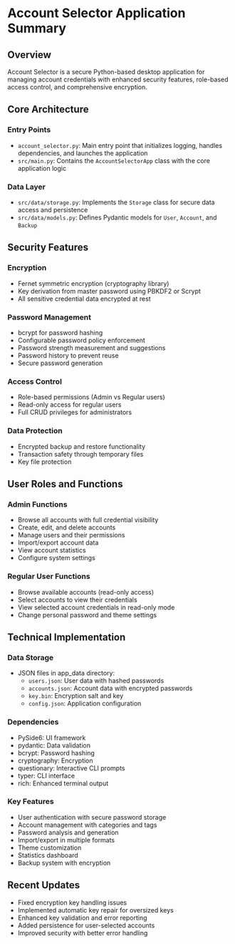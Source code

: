 # Account Selector Application Summary

## Overview

Account Selector is a secure Python-based desktop application for managing account credentials with enhanced security features, role-based access control, and comprehensive encryption.

## Core Architecture

### Entry Points

- `account_selector.py`: Main entry point that initializes logging, handles dependencies, and launches the application
- `src/main.py`: Contains the `AccountSelectorApp` class with the core application logic

### Data Layer

- `src/data/storage.py`: Implements the `Storage` class for secure data access and persistence
- `src/data/models.py`: Defines Pydantic models for `User`, `Account`, and `Backup`

## Security Features

### Encryption

- Fernet symmetric encryption (cryptography library)
- Key derivation from master password using PBKDF2 or Scrypt
- All sensitive credential data encrypted at rest

### Password Management

- bcrypt for password hashing
- Configurable password policy enforcement
- Password strength measurement and suggestions
- Password history to prevent reuse
- Secure password generation

### Access Control

- Role-based permissions (Admin vs Regular users)
- Read-only access for regular users
- Full CRUD privileges for administrators

### Data Protection

- Encrypted backup and restore functionality
- Transaction safety through temporary files
- Key file protection

## User Roles and Functions

### Admin Functions

- Browse all accounts with full credential visibility
- Create, edit, and delete accounts
- Manage users and their permissions
- Import/export account data
- View account statistics
- Configure system settings

### Regular User Functions

- Browse available accounts (read-only access)
- Select accounts to view their credentials
- View selected account credentials in read-only mode
- Change personal password and theme settings

## Technical Implementation

### Data Storage

- JSON files in app_data directory:
  - `users.json`: User data with hashed passwords
  - `accounts.json`: Account data with encrypted passwords
  - `key.bin`: Encryption salt and key
  - `config.json`: Application configuration

### Dependencies

- PySide6: UI framework
- pydantic: Data validation
- bcrypt: Password hashing
- cryptography: Encryption
- questionary: Interactive CLI prompts
- typer: CLI interface
- rich: Enhanced terminal output

### Key Features

- User authentication with secure password storage
- Account management with categories and tags
- Password analysis and generation
- Import/export in multiple formats
- Theme customization
- Statistics dashboard
- Backup system with encryption

## Recent Updates

- Fixed encryption key handling issues
- Implemented automatic key repair for oversized keys
- Enhanced key validation and error reporting
- Added persistence for user-selected accounts
- Improved security with better error handling
